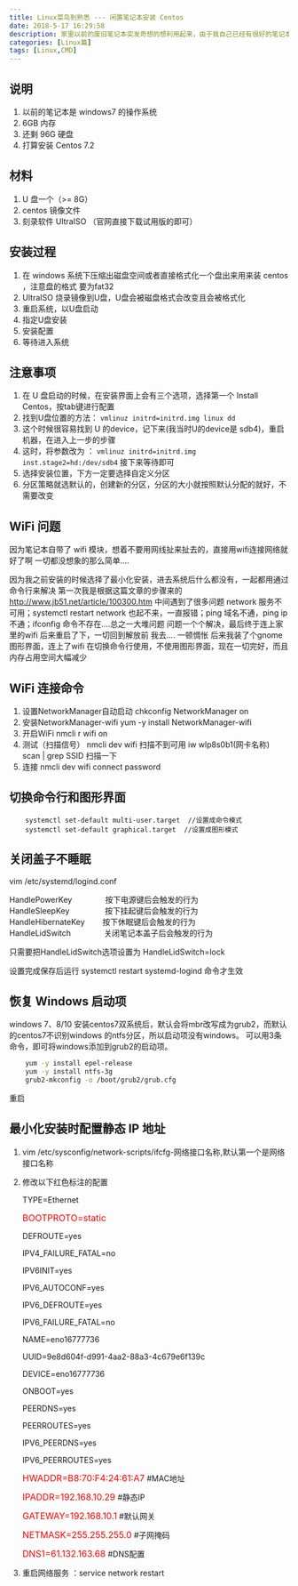 ```yaml
---
title: Linux菜鸟到熟悉 --- 闲置笔记本安装 Centos
date: 2018-5-17 16:29:58
description: 家里以前的废旧笔记本突发奇想的想利用起来，由于我自己已经有很好的笔记本配置了，以前的闲置的笔记本打算装个 Centos 做开发使用
categories: [Linux篇]
tags: [Linux,CMD]
---
```


<!-- more -->
## 说明
1. 以前的笔记本是 windows7 的操作系统
2. 6GB 内存
3. 还剩 96G 硬盘
4. 打算安装 Centos 7.2

## 材料
1. U 盘一个（>= 8G）
2. centos 镜像文件
3. 刻录软件 UltraISO （官网直接下载试用版的即可）

## 安装过程
1. 在 windows 系统下压缩出磁盘空间或者直接格式化一个盘出来用来装 centos ，注意盘的格式 要为fat32
2. UltraISO 烧录镜像到U盘，U盘会被磁盘格式会改变且会被格式化
3. 重启系统，以U盘启动
4. 指定U盘安装
5. 安装配置
6. 等待进入系统

## 注意事项
1. 在 U 盘启动的时候，在安装界面上会有三个选项，选择第一个 Install Centos，按tab键进行配置
2. 找到U盘位置的方法： `vmlinuz initrd=initrd.img linux dd`
3. 这个时候很容易找到 U 的device，记下来(我当时U的device是 sdb4)，重启机器，在进入上一步的步骤
4. 这时，将参数改为 ： `vmlinuz initrd=initrd.img inst.stage2=hd:/dev/sdb4` 接下来等待即可
5. 选择安装位置，下方一定要选择自定义分区
6. 分区策略就选默认的，创建新的分区，分区的大小就按照默认分配的就好，不需要改变

## WiFi 问题
因为笔记本自带了 wifi 模块，想着不要用网线扯来扯去的，直接用wifi连接网络就好了啊
一切都没想象的那么简单....

因为我之前安装的时候选择了最小化安装，进去系统后什么都没有，一起都用通过命令行来解决
第一次我是根据这篇文章的步骤来的 http://www.jb51.net/article/100300.htm
中间遇到了很多问题 network 服务不可用；systemctl restart network 也起不来，一直报错；ping 域名不通，ping ip 不通；ifconfig 命令不存在....总之一大堆问题
问题一个个解决，最后终于连上家里的wifi
后来重启了下，一切回到解放前
我去....
一顿惆怅
后来我装了个gnome图形界面，连上了wifi
在切换命令行使用，不使用图形界面，现在一切完好，而且内存占用空间大幅减少

## WiFi 连接命令
1. 设置NetworkManager自动启动
    chkconfig NetworkManager on
2. 安装NetworkManager-wifi
    yum -y install NetworkManager-wifi
3. 开启WiFi
    nmcli r wifi on
4. 测试（扫描信号）
    nmcli dev wifi
    扫描不到可用 iw wlp8s0b1(网卡名称) scan | grep SSID 扫描一下
5. 连接
    nmcli dev wifi connect password

## 切换命令行和图形界面

``` shell
    systemctl set-default multi-user.target  //设置成命令模式
    systemctl set-default graphical.target  //设置成图形模式
```

## 关闭盖子不睡眠
vim /etc/systemd/logind.conf  

HandlePowerKey　　　　  按下电源键后会触发的行为  
HandleSleepKey　　 　　 按下挂起键后会触发的行为  
HandleHibernateKey  　　按下休眠键后会触发的行为  
HandleLidSwitch　　 　　关闭笔记本盖子后会触发的行为

只需要把HandleLidSwitch选项设置为 HandleLidSwitch=lock 

设置完成保存后运行 systemctl restart systemd-logind 命令才生效

## 恢复 Windows 启动项

windows 7、8/10 安装centos7双系统后，默认会将mbr改写成为grub2，而默认的centos7不识别windows 的ntfs分区，所以启动项没有windows。 
可以用3条命令，即可将windows添加到grub2的启动项。

``` bash
    yum -y install epel-release
    yum -y install ntfs-3g
    grub2-mkconfig -o /boot/grub2/grub.cfg
```

重启

## 最小化安装时配置静态 IP 地址
1. vim /etc/sysconfig/network-scripts/ifcfg-网络接口名称,默认第一个是网络接口名称

2. 修改以下红色标注的配置

    TYPE=Ethernet
    
    <font color=red size=3>BOOTPROTO=static</font>
    
    DEFROUTE=yes
    
    IPV4_FAILURE_FATAL=no
    
    IPV6INIT=yes
    
    IPV6_AUTOCONF=yes
    
    IPV6_DEFROUTE=yes
    
    IPV6_FAILURE_FATAL=no
    
    NAME=eno16777736
    
    UUID=9e8d604f-d991-4aa2-88a3-4c679e6f139c
    
    DEVICE=eno16777736
    
    ONBOOT=yes
    
    PEERDNS=yes
    
    PEERROUTES=yes
    
    IPV6_PEERDNS=yes
    
    IPV6_PEERROUTES=yes
    
    <font color=red size=3>HWADDR=B8:70:F4:24:61:A7</font>  #MAC地址
    
    <font color=red size=3>IPADDR=192.168.10.29</font>     #静态IP
    
    <font color=red size=3>GATEWAY=192.168.10.1</font>     #默认网关
    
    <font color=red size=3>NETMASK=255.255.255.0</font>    #子网掩码
    
    <font color=red size=3>DNS1=61.132.163.68</font>       #DNS配置

3. 重启网络服务 ：service network restart